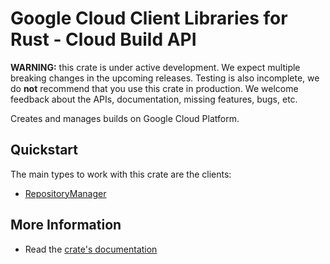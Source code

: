 # Google Cloud Client Libraries for Rust - Cloud Build API

<!-- Code generated by sidekick. DO NOT EDIT. -->

**WARNING:** this crate is under active development. We expect multiple breaking
changes in the upcoming releases. Testing is also incomplete, we do **not**
recommend that you use this crate in production. We welcome feedback about the
APIs, documentation, missing features, bugs, etc.

Creates and manages builds on Google Cloud Platform.

## Quickstart

The main types to work with this crate are the clients:

- [RepositoryManager]

## More Information

- Read the [crate's documentation](https://docs.rs/google-cloud-build-v2/latest/google-cloud-build-v2)

[RepositoryManager]: https://docs.rs/google-cloud-build-v2/latest/google_cloud_build_v2/client/struct.RepositoryManager.html
